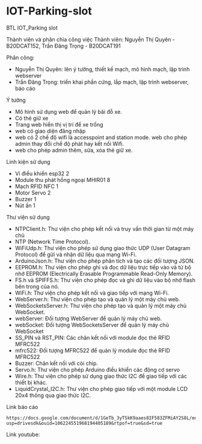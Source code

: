 # IOT-Parking-slot
BTL IOT_Parking slot

Thành viên và phân chia công việc
Thành viên: Nguyễn Thị Quyên - B20DCAT152, Trần Đăng Trọng - B20DCAT191
            
Phân công: 
- Nguyễn Thị Quyên: lên ý tưởng, thiết kế mạch, mô hình mạch, lập trình webserver
- Trần Đăng Trọng: triển khai phần cứng, lắp mạch, lập trình webserver, báo cáo

Ý tưởng
- Mô hình sử dụng web để quản lý bãi đỗ xe.
- Có thẻ giữ xe
- Trang web hiển thị vị trí để xe trống
- web có giao diện đăng nhập
- web có 2 chế độ wifi là accesspoint and station mode. web cho phép admin thay đổi chế độ phát hay kết nối Wifi.
- web cho phép admin thêm, sửa, xóa thẻ giữ xe.
  
Linh kiện sử dụng
- Vi điều khiển esp32     2
- Module thu phát hồng ngoại MHIR01      8
- Mạch RFID NFC    1
- Motor Servo    2
- Buzzer    1
- Nút ấn   1

Thư viện sử dụng
- NTPClient.h: Thư viện cho phép kết nối và truy vấn thời gian từ một máy chủ
- NTP (Network Time Protocol).
- WiFiUdp.h: Thư viện cho phép sử dụng giao thức UDP (User Datagram Protocol) để gửi và nhận dữ liệu qua mạng Wi-Fi.
- ArduinoJson.h: Thư viện cho phép phân tích và tạo các đối tượng JSON.
- EEPROM.h: Thư viện cho phép ghi và đọc dữ liệu trực tiếp vào và từ bộ nhớ EEPROM (Electrically Erasable Programmable Read-Only Memory).
- FS.h và SPIFFS.h: Thư viện cho phép đọc và ghi dữ liệu vào bộ nhớ flash bên trong của nó.
- WiFi.h: Thư viện cho phép kết nối và giao tiếp với mạng Wi-Fi.
- WebServer.h: Thư viện cho phép tạo và quản lý một máy chủ web.
- WebSocketsServer.h: Thư viện cho phép tạo và quản lý một máy chủ WebSocket.
- webServer: Đối tượng WebServer để quản lý máy chủ web.
- webSocket: Đối tượng WebSocketsServer để quản lý máy chủ WebSocket
- SS_PIN và RST_PIN: Các chân kết nối với module đọc thẻ RFID MFRC522
- mfrc522: Đối tượng MFRC522 để quản lý module đọc thẻ RFID MFRC522
- Buzzer: Chân kết nối với còi chip.
- Servo.h: Thư viện cho phép Arduino điều khiển các động cơ servo
- Wire.h: Thư viện cho phép sử dụng giao thức I2C để giao tiếp với các thiết bị khác.
- LiquidCrystal_I2C.h: Thư viện cho phép giao tiếp với một module LCD 20x4 thông qua giao thức I2C.

Link báo cáo

	https://docs.google.com/document/d/1GeTb_3yTSkK9aaes8IF583ZFMiAY2S8L/edit?usp=drivesdk&ouid=106224551968194405189&rtpof=true&sd=true

Link youtube: 
